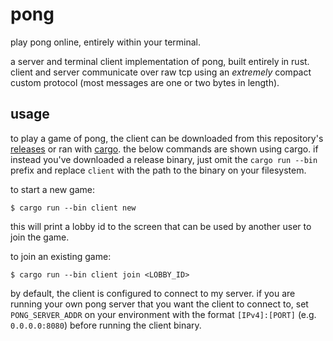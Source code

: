 # pong
play pong online, entirely within your terminal.

a server and terminal client implementation of pong, built entirely in rust. client and server communicate over raw tcp using an _extremely_ compact custom protocol (most messages are one or two bytes in length).

## usage

to play a game of pong, the client can be downloaded from this repository's [releases](https://github.com/RafeArnold/pong/releases/) or ran with [cargo](https://rustup.rs/).
the below commands are shown using cargo.
if instead you've downloaded a release binary, just omit the `cargo run --bin` prefix and replace `client` with the path to the binary on your filesystem.

to start a new game:
```
$ cargo run --bin client new
```
this will print a lobby id to the screen that can be used by another user to join the game.

to join an existing game:
```
$ cargo run --bin client join <LOBBY_ID>
```

by default, the client is configured to connect to my server.
if you are running your own pong server that you want the client to connect to, set `PONG_SERVER_ADDR` on your environment with the format `[IPv4]:[PORT]` (e.g. `0.0.0.0:8080`) before running the client binary.
